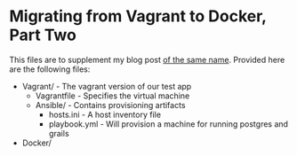 Migrating from Vagrant to Docker, Part Two
===========================================

This files are to supplement my blog post [of the same name](LINK). 
Provided here are the following files:

* Vagrant/ - The vagrant version of our test app
  - Vagrantfile - Specifies the virtual machine
  - Ansible/ - Contains provisioning artifacts
    - hosts.ini - A host inventory file
    - playbook.yml - Will provision a machine for running postgres and grails
* Docker/
